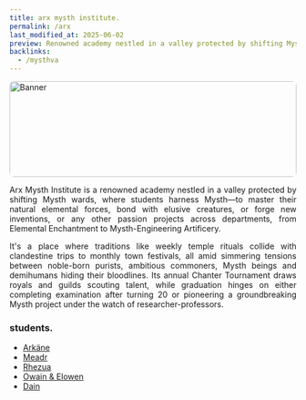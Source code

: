 ```yaml
---
title: arx mysth institute.
permalink: /arx
last_modified_at: 2025-06-02
preview: Renowned academy nestled in a valley protected by shifting Mysth wards
backlinks:
  - /mysthva
---
```


<div style="position:relative;width:100%;aspect-ratio:3 / 1;overflow:hidden;border-radius:8px;">
  <img src="{{ site.baseurl }}/assets/media_483139632672972846_1721970327.png" alt="Banner" style="width:100%;height:100%;object-fit:cover;object-position:top;position:absolute;top:0;left:0;z-index:1;">
</div>


<p align="justify">Arx Mysth Institute is a renowned academy nestled in a valley protected by shifting Mysth wards, where students harness Mysth—to master their natural elemental forces, bond with elusive creatures, or forge new inventions, or any other passion projects across departments, from Elemental Enchantment to Mysth-Engineering Artificery.</p>

<p align="justify">It's a place where traditions like weekly temple rituals collide with clandestine trips to monthly town festivals, all amid simmering tensions between noble-born purists, ambitious commoners, Mysth beings and demihumans hiding their bloodlines. Its annual Chanter Tournament draws royals and guilds scouting talent, while graduation hinges on either completing examination after turning 20 or pioneering a groundbreaking Mysth project under the watch of researcher-professors.</p>

### students.
- [Arkäne](/av-archive/arkane)
- [Meadr](/av-archive/meadr)
- [Rhezua](/av-archive/rhezua)
- [Owain & Elowen](/av-archive/owain&elowen)
- [Dain](/av-archive/dain)